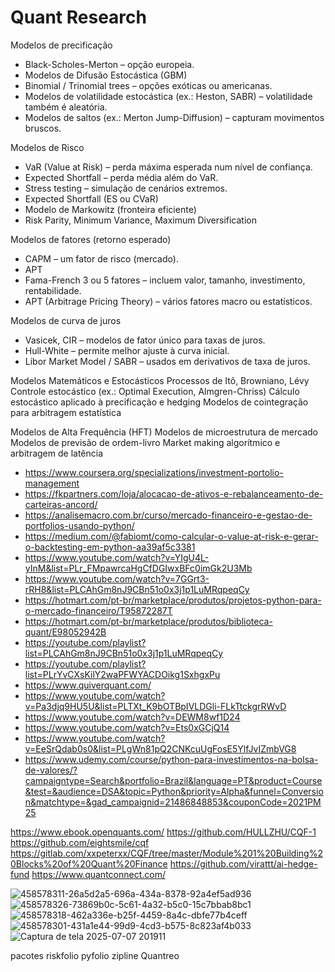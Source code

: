 # Quant Research

Modelos de precificação
- Black-Scholes-Merton – opção europeia.
- Modelos de Difusão Estocástica (GBM)
- Binomial / Trinomial trees – opções exóticas ou americanas.
- Modelos de volatilidade estocástica (ex.: Heston, SABR) – volatilidade também é aleatória.
- Modelos de saltos (ex.: Merton Jump-Diffusion) – capturam movimentos bruscos.

Modelos de Risco
- VaR (Value at Risk) – perda máxima esperada num nível de confiança.
- Expected Shortfall – perda média além do VaR.
- Stress testing – simulação de cenários extremos.
- Expected Shortfall (ES ou CVaR)
- Modelo de Markowitz (fronteira eficiente)
- Risk Parity, Minimum Variance, Maximum Diversification

Modelos de fatores (retorno esperado)
- CAPM – um fator de risco (mercado).
- APT
- Fama-French 3 ou 5 fatores – incluem valor, tamanho, investimento, rentabilidade.
- APT (Arbitrage Pricing Theory) – vários fatores macro ou estatísticos.

Modelos de curva de juros
- Vasicek, CIR – modelos de fator único para taxas de juros.
- Hull-White – permite melhor ajuste à curva inicial.
- Libor Market Model / SABR – usados em derivativos de taxa de juros.

Modelos Matemáticos e Estocásticos
Processos de Itô, Browniano, Lévy
Controle estocástico (ex.: Optimal Execution, Almgren-Chriss)
Cálculo estocástico aplicado à precificação e hedging
Modelos de cointegração para arbitragem estatística

Modelos de Alta Frequência (HFT)
Modelos de microestrutura de mercado
Modelos de previsão de ordem-livro
Market making algorítmico e arbitragem de latência

- https://www.coursera.org/specializations/investment-portolio-management
- https://fkpartners.com/loja/alocacao-de-ativos-e-rebalanceamento-de-carteiras-ancord/
- https://analisemacro.com.br/curso/mercado-financeiro-e-gestao-de-portfolios-usando-python/
- https://medium.com/@fabiomt/como-calcular-o-value-at-risk-e-gerar-o-backtesting-em-python-aa39af5c3381
- https://www.youtube.com/watch?v=YIgU4L-yInM&list=PLr_FMpawrcaHgCfDGIwxBFc0imGk2U3Mb
- https://www.youtube.com/watch?v=7GGrt3-rRH8&list=PLCAhGm8nJ9CBn51o0x3j1p1LuMRqpeqCy
- https://hotmart.com/pt-br/marketplace/produtos/projetos-python-para-o-mercado-financeiro/T95872287T
- https://hotmart.com/pt-br/marketplace/produtos/biblioteca-quant/E98052942B
- https://youtube.com/playlist?list=PLCAhGm8nJ9CBn51o0x3j1p1LuMRqpeqCy
- https://youtube.com/playlist?list=PLrYvCXsKilY2waPFWYACDOikg1SxhgxPu
- https://www.quiverquant.com/
- https://www.youtube.com/watch?v=Pa3djq9HU5U&list=PLTXt_K9bOTBpIVLDGli-FLkTtckgrRWvD
- https://www.youtube.com/watch?v=DEWM8wf1D24
- https://www.youtube.com/watch?v=Ets0xGCjQ14
- https://www.youtube.com/watch?v=EeSrQdab0s0&list=PLgWn81pQ2CNKcuUgFosE5YlfJvIZmbVG8
- https://www.udemy.com/course/python-para-investimentos-na-bolsa-de-valores/?campaigntype=Search&portfolio=Brazil&language=PT&product=Course&test=&audience=DSA&topic=Python&priority=Alpha&funnel=Conversion&matchtype=&gad_campaignid=21486848853&couponCode=2021PM25

https://www.ebook.openquants.com/
https://github.com/HULLZHU/CQF-1
https://github.com/eightsmile/cqf
https://gitlab.com/xxpeterxx/CQF/tree/master/Module%201%20Building%20Blocks%20of%20Quant%20Finance
https://github.com/virattt/ai-hedge-fund
https://www.quantconnect.com/

![458578311-26a5d2a5-696a-434a-8378-92a4ef5ad936](https://github.com/user-attachments/assets/e74ce0b7-4777-49a3-87d0-d6cd166f50d5)
![458578326-73869b0c-5c61-4a32-b5c0-15c7bbab8bc1](https://github.com/user-attachments/assets/21d94bc5-2107-4721-b93c-3e0d26797153)
![458578318-462a336e-b25f-4459-8a4c-dbfe77b4ceff](https://github.com/user-attachments/assets/1b4b8f9e-8887-42af-bae5-0fb1b4a1b995)
![458578301-431a1e44-99d9-4cd3-b575-8c823af4b033](https://github.com/user-attachments/assets/37d874e4-5780-4812-b677-5e515585feda)
![Captura de tela 2025-07-07 201911](https://github.com/user-attachments/assets/0ee7ffad-4384-4eb3-962a-f2b898bea0d6)



pacotes 
riskfolio
pyfolio
zipline
Quantreo
